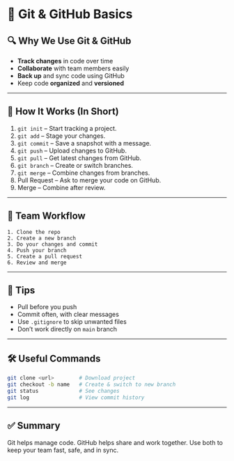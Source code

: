 
# 📘 Git & GitHub Basics

## 🔍 Why We Use Git & GitHub
- **Track changes** in code over time
- **Collaborate** with team members easily
- **Back up** and sync code using GitHub
- Keep code **organized** and **versioned**

---

## 🚀 How It Works (In Short)

1. `git init` – Start tracking a project.
2. `git add` – Stage your changes.
3. `git commit` – Save a snapshot with a message.
4. `git push` – Upload changes to GitHub.
5. `git pull` – Get latest changes from GitHub.
6. `git branch` – Create or switch branches.
7. `git merge` – Combine changes from branches.
8. Pull Request – Ask to merge your code on GitHub.
9. Merge – Combine after review.

---

## 🤝 Team Workflow

```
1. Clone the repo
2. Create a new branch
3. Do your changes and commit
4. Push your branch
5. Create a pull request
6. Review and merge
```

---

## 🧠 Tips

- Pull before you push
- Commit often, with clear messages
- Use `.gitignore` to skip unwanted files
- Don’t work directly on `main` branch

---

## 🛠 Useful Commands

```bash
git clone <url>        # Download project
git checkout -b name   # Create & switch to new branch
git status             # See changes
git log                # View commit history
```

---

## ✅ Summary

Git helps manage code. GitHub helps share and work together. Use both to keep your team fast, safe, and in sync.
